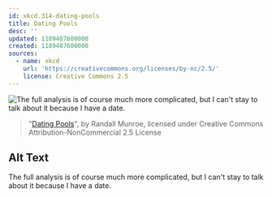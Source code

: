 ```yaml
---
id: xkcd.314-dating-pools
title: Dating Pools
desc: ''
updated: 1189407600000
created: 1189407600000
sources:
  - name: xkcd
    url: 'https://creativecommons.org/licenses/by-nc/2.5/'
    license: Creative Commons 2.5
---
```

![The full analysis is of course much more complicated, but I can't stay to talk about it because I have a date.](https://imgs.xkcd.com/comics/dating_pools.png)
> "[Dating Pools](https://xkcd.com/314/)", by Randall Munroe, licensed under Creative Commons Attribution-NonCommercial 2.5 License

## Alt Text
The full analysis is of course much more complicated, but I can't stay to talk about it because I have a date.
